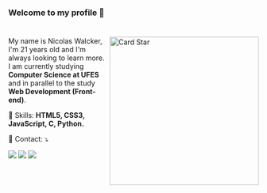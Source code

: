
<h3>Welcome to my profile 👋</h3>

#
<a href="https://github.com/nicolaswalcker"><img src="https://github-readme-stats.vercel.app/api/top-langs/?username=nicolaswalcker&hide=html&layout=compact&theme=dracula" alt="Card Star" align="right" width="300px" min-width="200px"></a>

<p align="left"> 
  My name is Nicolas Walcker, I'm 21 years old and I'm always looking to learn more. I am currently studying <strong> Computer Science at UFES </strong> and in parallel to the study <strong> Web Development (Front-end)</strong>. 
</p>

<p align="left">
  🎯 Skills: <strong>HTML5, CSS3, JavaScript, C, Python.</strong>
</p>

<p align="left">
  📩 Contact: ⤵️
</p>

<p align="left">
  <a href="mailto:walcker_@outlook.com" alt="Outlook">
  <img src="https://img.shields.io/badge/-Outlook-blue?style=flat-square&labelColor=blue&logo=microsoft-outlook&logoColor=white&link=walcker_@outlook.com" /></a>


  <a href="https://api.whatsapp.com/send?phone=+5527996224428&text=Hello!" alt="WhatsApp">
  <img src="https://img.shields.io/badge/-WhatsApp-25d366?style=flat-square&labelColor=25d366&logo=whatsapp&logoColor=white&link=https://api.whatsapp.com/send?phone=+5527996224428&text=Hello!"/></a>


  <a href="https://www.instagram.com/nicaaaaoo" alt="Instagram">
  <img src="https://img.shields.io/badge/-Instagram-DF0174?style=flat-square&labelColor=DF0174&logo=instagram&logoColor=white&link=https://www.instagram.com/nicaaaaoo"/></a>
</p>

